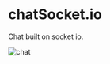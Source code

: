 # chatSocket.io
Chat built on socket io.

![chat](https://github.com/danielcassiano/chatSocket.io/blob/master/chatnew.png)
